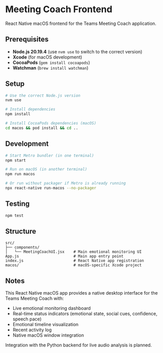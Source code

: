 # Meeting Coach Frontend

React Native macOS frontend for the Teams Meeting Coach application.

## Prerequisites

- **Node.js 20.19.4** (use `nvm use` to switch to the correct version)
- **Xcode** (for macOS development)
- **CocoaPods** (`gem install cocoapods`)
- **Watchman** (`brew install watchman`)

## Setup

```bash
# Use the correct Node.js version
nvm use

# Install dependencies
npm install

# Install CocoaPods dependencies (macOS)
cd macos && pod install && cd ..
```

## Development

```bash
# Start Metro bundler (in one terminal)
npm start

# Run on macOS (in another terminal)
npm run macos

# Or run without packager if Metro is already running
npx react-native run-macos --no-packager
```

## Testing

```bash
npm test
```

## Structure

```text
src/
├── components/
│   └── MeetingCoachUI.jsx    # Main emotional monitoring UI
App.js                        # Main app entry point
index.js                      # React Native app registration
macos/                        # macOS-specific Xcode project
```

## Notes

This React Native macOS app provides a native desktop interface for the Teams Meeting Coach with:
- Live emotional monitoring dashboard
- Real-time status indicators (emotional state, social cues, confidence, speech pace)
- Emotional timeline visualization
- Recent activity log
- Native macOS window integration

Integration with the Python backend for live audio analysis is planned.
